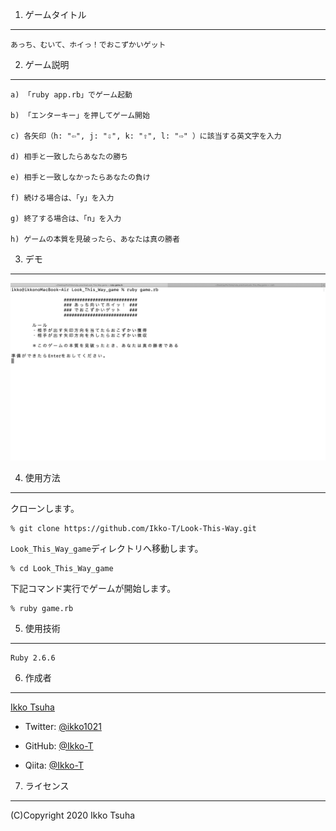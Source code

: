 1. ゲームタイトル
***
    あっち、むいて、ホイっ！でおこずかいゲット

2. ゲーム説明
***
    a) 「ruby app.rb」でゲーム起動

    b) 「エンターキー」を押してゲーム開始

    c) 各矢印（h: "⇦", j: "⇩", k: "⇧", l: "⇨" ）に該当する英文字を入力

    d) 相手と一致したらあなたの勝ち

    e) 相手と一致しなかったらあなたの負け

    f) 続ける場合は、「y」を入力

    g) 終了する場合は、「n」を入力

    h) ゲームの本質を見破ったら、あなたは真の勝者

3. デモ
***
  ![Screenshot](DEMO.gif)

4. 使用方法
***
クローンします。
```
% git clone https://github.com/Ikko-T/Look-This-Way.git
```
`Look_This_Way_game`ディレクトリへ移動します。
```
% cd Look_This_Way_game
```
下記コマンド実行でゲームが開始します。

```
% ruby game.rb
```

5. 使用技術
***
    Ruby 2.6.6

6. 作成者
***
[Ikko Tsuha](https://github.com/Ikko-T)

- Twitter: [@ikko1021](https://twitter.com/ikko1021)

- GitHub: [@Ikko-T](https://github.com/Ikko-T)

- Qiita: <a href="https://qiita.com/Ikko-T" rel="nofollow">@Ikko-T</a>

7. ライセンス
***
(C)Copyright 2020 Ikko Tsuha
<!--
〜〜〜〜〜〜〜〜〜〜〜〜〜〜〜〜〜〜〜〜〜〜〜〜〜〜〜〜〜〜〜〜〜〜〜〜〜〜〜

1. The title of this play

       Look This Way

2. Instructions

    a) Start off with "ruby app.rb" in terminal and hit "Enter".

    b) Select an alphabetical letter from 'h', 'j', 'k', or 'l' provided that represents an arrow respectively.

    c) You win if your selection matches the other; otherwise, you lose.

    d) Select 'y' if you would like to continue; otherwise, this play comes to an end.

3. Ruby version

    2.6.3p62
-->

